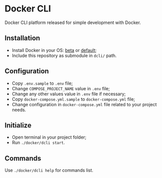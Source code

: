 # Docker CLI

Docker CLI platform released for simple development with Docker.

## Installation

* Install Docker in your OS: [beta](https://beta.docker.com/) or [default](https://www.docker.com/);
* Include this repository as submodule in `dcli/` path.

## Configuration

* Copy `.env.sample` to `.env` file;
* Change `COMPOSE_PROJECT_NAME` value in `.env` file;
* Change any other values value in `.env` file if necessary;
* Copy `docker-compose.yml.sample` to `docker-compose.yml` file; 
* Change configuration in `docker-compose.yml` file related to your project needs.

## Initialize

* Open terminal in your project folder;
* Run `./docker/dcli start`.

## Commands

Use `./docker/dcli help` for commands list.
